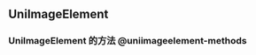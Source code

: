 ## UniImageElement

<!-- CUSTOMTYPEJSON.UniImageElement.description -->

<!-- CUSTOMTYPEJSON.UniImageElement.compatibility -->

<!-- CUSTOMTYPEJSON.UniImageElement.extends -->

<!-- CUSTOMTYPEJSON.UniImageElement.param -->


### UniImageElement 的方法 @uniimageelement-methods
<!-- CUSTOMTYPEJSON.UniImageElement.methods.onload.name -->

<!-- CUSTOMTYPEJSON.UniImageElement.methods.onload.description -->

<!-- CUSTOMTYPEJSON.UniImageElement.methods.onload.compatibility -->

<!-- CUSTOMTYPEJSON.UniImageElement.methods.onload.param -->

<!-- CUSTOMTYPEJSON.UniImageElement.methods.onload.returnValue -->

<!-- CUSTOMTYPEJSON.UniImageElement.methods.onload.tutorial -->

<!-- CUSTOMTYPEJSON.UniImageElement.example -->
